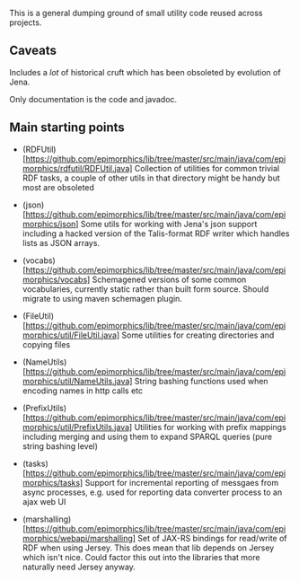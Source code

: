 This is a general dumping ground of small utility code reused across projects. 

## Caveats

Includes a *lot* of historical cruft which has been obsoleted by evolution of Jena.

Only documentation is the code and javadoc.

## Main starting points

   * (RDFUtil) [https://github.com/epimorphics/lib/tree/master/src/main/java/com/epimorphics/rdfutil/RDFUtil.java]
Collection of utilities for common trivial RDF tasks, a couple of other utils in that directory might be handy but most are obsoleted

   * (json)[https://github.com/epimorphics/lib/tree/master/src/main/java/com/epimorphics/json]
Some utils for working with Jena's json support including a hacked version of the Talis-format RDF writer which handles lists as JSON arrays. 
   
   * (vocabs)[https://github.com/epimorphics/lib/tree/master/src/main/java/com/epimorphics/vocabs]
Schemagened versions of some common vocabularies, currently static rather than built form source. Should migrate to using maven schemagen plugin. 

   * (FileUtil)[https://github.com/epimorphics/lib/tree/master/src/main/java/com/epimorphics/util/FileUtil.java] 
Some utilities for creating directories and copying files 

   * (NameUtils)[https://github.com/epimorphics/lib/tree/master/src/main/java/com/epimorphics/util/NameUtils.java]
String bashing functions used when encoding names in http calls etc

   * (PrefixUtils)[https://github.com/epimorphics/lib/tree/master/src/main/java/com/epimorphics/util/PrefixUtils.java]
Utilities for working with prefix mappings including merging and using them to expand SPARQL queries (pure string bashing level)

   * (tasks)[https://github.com/epimorphics/lib/tree/master/src/main/java/com/epimorphics/tasks]
Support for incremental reporting of messgaes from async processes, e.g. used for reporting data converter process to an ajax web UI

   * (marshalling)[https://github.com/epimorphics/lib/tree/master/src/main/java/com/epimorphics/webapi/marshalling]
Set of JAX-RS bindings for read/write of RDF when using Jersey.  This does mean that lib depends on Jersey which isn't nice. Could factor this out into the libraries that more naturally need Jersey anyway. 
